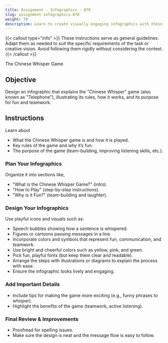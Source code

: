 ```yaml
---
title: Assignment - Infographics - 070
slug: assignment-infographics-070
weight: 70
description: Learn to create visually engaging infographics with these practical ICT assignments designed to enhance creativity, critical thinking, and digital communication skills. Perfect for mastering infographic tools and presenting complex ideas effectively.
---
```


{{< callout type="info" >}}
These instructions serve as general guidelines. Adapt them as needed to suit the specific requirements of the task or creative vision. Avoid following them rigidly without considering the context.
{{< /callout >}}


The Chinese Whisper Game

## Objective

Design an infographic that explains the "Chinese Whisper" game (also known as "Telephone"), illustrating its rules, how it works, and its purpose for fun and teamwork.

## Instructions

Learn about

- What the Chinese Whisper game is and how it is played.
- Key rules of the game and why it’s fun.
- The purpose of the game (team-building, improving listening skills, etc.).

### Plan Your Infographics

Organize it into sections like,

- "What is the Chinese Whisper Game?" (intro).
- "How to Play" (step-by-step instructions).
- "Why is it Fun?" (team-building and laughter).

### Design Your Infographics

Use playful icons and visuals such as:

- Speech bubbles showing how a sentence is whispered.
- Figures or cartoons passing messages in a line.
- Incorporate colors and symbols that represent fun, communication, and teamwork.
- Use bright and cheerful colors such as yellow, pink, and green.
- Pick fun, playful fonts (but keep them clear and readable).
- Arrange the steps with illustrations or diagrams to explain the process with ease.
- Ensure the infographic looks lively and engaging.

### Add Important Details

- Include tips for making the game more exciting (e.g., funny phrases to whisper).
- Highlight the benefits of the game (teamwork, active listening).

### Final Review & Improvements

- Proofread for spelling issues.
- Make sure the design is neat and the message flow is easy to follow.

